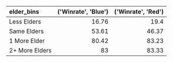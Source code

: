 | elder_bins     |   ('Winrate', 'Blue') |   ('Winrate', 'Red') |
|:---------------|----------------------:|---------------------:|
| Less Elders    |                 16.76 |                19.4  |
| Same Elders    |                 53.61 |                46.37 |
| 1 More Elder   |                 80.42 |                83.23 |
| 2+ More Elders |                 83    |                83.33 |